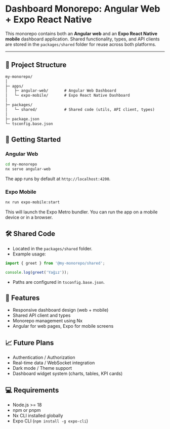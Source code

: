 # Dashboard Monorepo: Angular Web + Expo React Native

This monorepo contains both an **Angular web** and an **Expo React Native mobile** dashboard application. Shared functionality, types, and API clients are stored in the `packages/shared` folder for reuse across both platforms.

---

## 📂 Project Structure

```markdown
my-monorepo/
│
├─ apps/
│   ├─ angular-web/       # Angular Web Dashboard
│   └─ expo-mobile/       # Expo React Native Dashboard
│
├─ packages/
│   └─ shared/            # Shared code (utils, API client, types)
│
├─ package.json
└─ tsconfig.base.json

````

## 🚀 Getting Started

### Angular Web

```bash
cd my-monorepo
nx serve angular-web
````

The app runs by default at `http://localhost:4200`.

### Expo Mobile

```bash
nx run expo-mobile:start
```

This will launch the Expo Metro bundler. You can run the app on a mobile device or in a browser.

## 🛠 Shared Code

* Located in the `packages/shared` folder.
* Example usage:

```ts
import { greet } from '@my-monorepo/shared';

console.log(greet('Yağız'));
```

* Paths are configured in `tsconfig.base.json`.

## 📌 Features

* Responsive dashboard design (web + mobile)
* Shared API client and types
* Monorepo management using Nx
* Angular for web pages, Expo for mobile screens

## 📈 Future Plans

* Authentication / Authorization
* Real-time data / WebSocket integration
* Dark mode / Theme support
* Dashboard widget system (charts, tables, KPI cards)

## 💻 Requirements

* Node.js >= 18
* npm or pnpm
* Nx CLI installed globally
* Expo CLI (`npm install -g expo-cli`)
